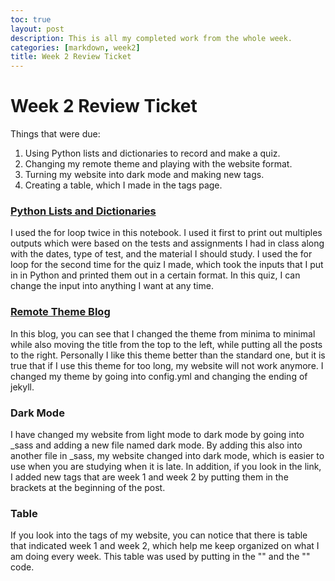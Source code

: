```yaml
---
toc: true
layout: post
description: This is all my completed work from the whole week.
categories: [markdown, week2]
title: Week 2 Review Ticket
---
```


# Week 2 Review Ticket

Things that were due:
<ol>
  <li>Using Python lists and dictionaries to record and make a quiz.</li>
  <li>Changing my remote theme and playing with the website format.</li>
  <li>Turning my website into dark mode and making new tags.</li>
  <li>Creating a table, which I made in the tags page.</li>
</ol>

### [Python Lists and Dictionaries](https://haeryny.github.io/yuyuyu/fastpages/jupyter/notes/week2/2022/08/30/Python-List-Notes.html)

I used the for loop twice in this notebook. I used it first to print out multiples outputs which were based on the tests and assignments I had in class along with the dates, type of test, and the material I should study. I used the for loop for the second time for the quiz I made, which took the inputs that I put in in Python and printed them out in a certain format. In this quiz, I can change the input into anything I want at any time.

### [Remote Theme Blog](https://haeryny.github.io/yuyuyu/markdown/week2/2022/09/01/Remote-Theme-Blog.html)

In this blog, you can see that I changed the theme from minima to minimal while also moving the title from the top to the left, while putting all the posts to the right. Personally I like this theme better than the standard one, but it is true that if I use this theme for too long, my website will not work anymore. I changed my theme by going into config.yml and changing the ending of jekyll. 

### Dark Mode

I have changed my website from light mode to dark mode by going into _sass and adding a new file named dark mode. By adding this also into another file in _sass, my website changed into dark mode, which is easier to use when you are studying when it is late. In addition, if you look in the link, I added new tags that are week 1 and week 2 by putting them in the brackets at the beginning of the post. 

### Table

If you look into the tags of my website, you can notice that there is table that indicated week 1 and week 2, which help me keep organized on what I am doing every week. This table was used by putting in the "<tr>" and the "<td>" code. 

